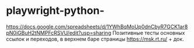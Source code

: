 # playwright-python-
https://docs.google.com/spreadsheets/d/1YWhBqMoUp0dnCbyR7GCK1ar8pN0iGBuH2tNMPFcRSVU/edit?usp=sharing
Позитивные тесты основных ссылок и переходов, в верхнем баре страницы https://msk.rt.ru/ + док.
